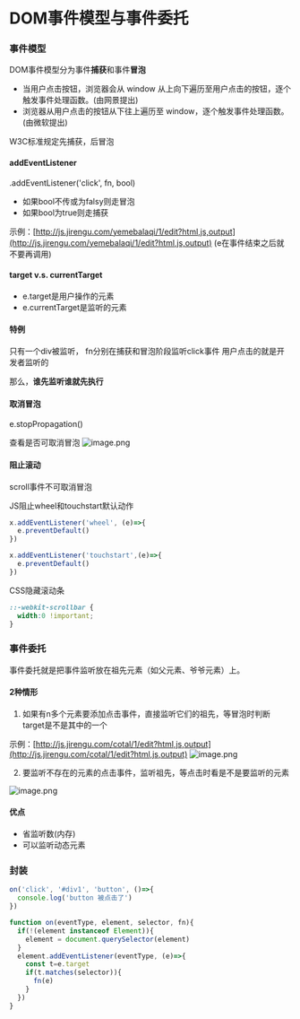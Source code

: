 # DOM事件模型与事件委托

### 事件模型
DOM事件模型分为事件**捕获**和事件**冒泡**

- 当用户点击按钮，浏览器会从 window 从上向下遍历至用户点击的按钮，逐个触发事件处理函数。(由网景提出)
- 浏览器从用户点击的按钮从下往上遍历至 window，逐个触发事件处理函数。(由微软提出)

W3C标准规定先捕获，后冒泡


#### addEventListener
.addEventListener('click', fn, bool)

- 如果bool不传或为falsy则走冒泡
- 如果bool为true则走捕获



示例：[http://js.jirengu.com/yemebalaqi/1/edit?html,js,output](http://js.jirengu.com/yemebalaqi/1/edit?html,js,output)
(e在事件结束之后就不要再调用)


#### target v.s. currentTarget

- e.target是用户操作的元素
- e.currentTarget是监听的元素



#### 特例
只有一个div被监听，
fn分别在捕获和冒泡阶段监听click事件
用户点击的就是开发者监听的


那么，**谁先监听谁就先执行**


#### 取消冒泡
e.stopPropagation()


查看是否可取消冒泡
![image.png](https://cdn.nlark.com/yuque/0/2020/png/1753813/1597751258933-45fcf627-c164-415a-90c9-1c77f5e9d6bd.png#align=left&display=inline&height=182&margin=%5Bobject%20Object%5D&name=image.png&originHeight=324&originWidth=953&size=22818&status=done&style=none&width=535)


#### 阻止滚动
scroll事件不可取消冒泡


JS阻止wheel和touchstart默认动作
```javascript
x.addEventListener('wheel', (e)=>{
  e.preventDefault()
})

x.addEventListener('touchstart',(e)=>{
  e.preventDefault()
})
```
CSS隐藏滚动条
```css
::-webkit-scrollbar {
  width:0 !important;
}
```
### 事件委托
事件委托就是把事件监听放在祖先元素（如父元素、爷爷元素）上。
#### 2种情形

1. 如果有n多个元素要添加点击事件，直接监听它们的祖先，等冒泡时判断target是不是其中的一个

示例：[http://js.jirengu.com/cotal/1/edit?html,js,output](http://js.jirengu.com/cotal/1/edit?html,js,output)
![image.png](https://cdn.nlark.com/yuque/0/2020/png/1753813/1597753070537-eea14031-4320-4b97-8ac3-45d169f315f6.png#align=left&display=inline&height=188&margin=%5Bobject%20Object%5D&name=image.png&originHeight=376&originWidth=1473&size=107491&status=done&style=none&width=736.5)

2. 要监听不存在的元素的点击事件，监听祖先，等点击时看是不是要监听的元素

![image.png](https://cdn.nlark.com/yuque/0/2020/png/1753813/1597753422225-937bfe17-5666-4f17-b5b0-99091b49a176.png#align=left&display=inline&height=212&margin=%5Bobject%20Object%5D&name=image.png&originHeight=424&originWidth=1494&size=78383&status=done&style=none&width=747)
#### 优点

- 省监听数(内存)
- 可以监听动态元素



### 封装
```javascript
on('click', '#div1', 'button', ()=>{
  console.log('button 被点击了')
})

function on(eventType, element, selector, fn){
  if(!(element instanceof Element)){
    element = document.querySelector(element)
  }
  element.addEventListener(eventType, (e)=>{
    const t=e.target
    if(t.matches(selector)){
      fn(e)
    }
  })
}
```






